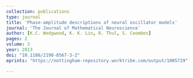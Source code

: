 ```yaml
---
collection: publications
type: journal
title: 'Phase-amplitude descriptions of neural oscillator models'
journal: 'The Journal of Mathematical Neuroscience'
author: [K.C. Wedgwood, K. K. Lin, R. Thul, S. Coombes]
pages: 2
volume: 3
year: 2013
doi: "10.1186/2190-8567-3-2"
eprints: "https://nottingham-repository.worktribe.com/output/1005729"

---
```

